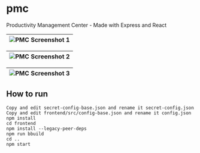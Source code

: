 # pmc
Productivity Management Center - Made with Express and React

| ![PMC Screenshot 1](https://i.imgur.com/P2EYyHC.png) |
|-|

| ![PMC Screenshot 2](https://i.imgur.com/WQqqngh.png) |
|-|

| ![PMC Screenshot 3](https://i.imgur.com/tfdrXlF.png) |
|-|

## How to run

```
Copy and edit secret-config-base.json and rename it secret-config.json
Copy and edit frontend/src/config-base.json and rename it config.json
npm install
cd frontend
npm install --legacy-peer-deps
npm run bbuild
cd ..
npm start
```
